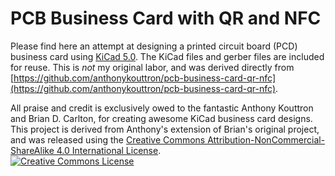 # PCB Business Card with QR and NFC

Please find here an attempt at designing a printed circuit board (PCD) business card using [KiCad 5.0](https://www.kicad.org/). The KiCad files and gerber files are included for reuse. This is *not* my original labor, and was derived directly from [https://github.com/anthonykouttron/pcb-business-card-qr-nfc](https://github.com/anthonykouttron/pcb-business-card-qr-nfc).

All praise and credit is exclusively owed to the fantastic Anthony Kouttron and Brian D. Carlton, for creating awesome KiCad business card designs. This project is derived from Anthony's extension of Brian's original project, and was released using the <a rel="license" href="http://creativecommons.org/licenses/by-nc-sa/4.0/">Creative Commons Attribution-NonCommercial-ShareAlike 4.0 International License</a>.<br />
<a rel="license" href="http://creativecommons.org/licenses/by-nc-sa/4.0/"><img alt="Creative Commons License" style="border-width:0" src="https://i.creativecommons.org/l/by-nc-sa/4.0/88x31.png" /></a><br />
